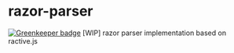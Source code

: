 # razor-parser

[![Greenkeeper badge](https://badges.greenkeeper.io/magicdawn/razor-parser.svg)](https://greenkeeper.io/)
[WIP] razor parser implementation based on ractive.js
